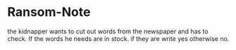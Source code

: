 # Ransom-Note
the kidnapper wants to cut out words from the newspaper and has to check.  If the words he needs are in stock. if they are write yes otherwise no.
